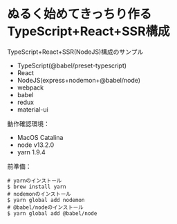 # ぬるく始めてきっちり作るTypeScript+React+SSR構成

TypeScript+React+SSR(NodeJS)構成のサンプル  

- TypeScript(@babel/preset-typescript)
- React
- NodeJS(express+nodemon+@babel/node)
- webpack
- babel
- redux
- material-ui

動作確認環境：  

- MacOS Catalina
- node v13.2.0
- yarn 1.9.4

前準備：  

```
# yarnのインストール
$ brew install yarn
# nodemonのインストール
$ yarn global add nodemon
# @babel/nodeのインストール
$ yarn global add @babel/node
```